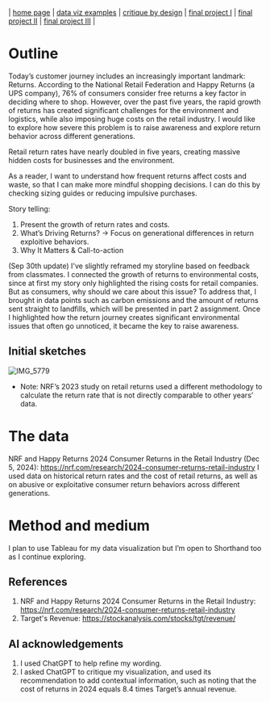 | [home page](https://cmustudent.github.io/tswd-portfolio-templates/) | [data viz examples](dataviz-examples) | [critique by design](critique-by-design) | [final project I](final-project-part-one) | [final project II](final-project-part-two) | [final project III](final-project-part-three) |


# Outline
 
Today’s customer journey includes an increasingly important landmark: Returns. According to the National Retail Federation and Happy Returns (a UPS company), 76% of consumers consider free returns a key factor in deciding where to shop. However, over the past five years, the rapid growth of returns has created significant challenges for the environment and logistics, while also imposing huge costs on the retail industry. I would like to explore how severe this problem is to raise awareness and explore return behavior across different generations.


Retail return rates have nearly doubled in five years, creating massive hidden costs for businesses and the environment.

As a reader, I want to understand how frequent returns affect costs and waste, so that I can make more mindful shopping decisions.
I can do this by checking sizing guides or reducing impulsive purchases.

Story telling:
1. Present the growth of return rates and costs.
2. What’s Driving Returns? -> Focus on generational differences in return exploitive behaviors.
3. Why It Matters & Call-to-action

(Sep 30th update)
I've slightly reframed my storyline based on feedback from classmates. I connected the growth of returns to environmental costs, since at first my story only highlighted the rising costs for retail companies. But as consumers, why should we care about this issue? To address that, I brought in data points such as carbon emissions and the amount of returns sent straight to landfills, which will be presented in part 2 assignment. Once I highlighted how the return journey creates significant environmental issues that often go unnoticed, it became the key to raise awareness.

## Initial sketches
![IMG_5779](https://github.com/user-attachments/assets/2c1722a5-4eba-4610-b534-35bc64e70f2c)

* Note: NRF’s 2023 study on retail returns used a different methodology to calculate the return rate that is not directly comparable to other years’ data.

# The data
NRF and Happy Returns 2024 Consumer Returns in the Retail Industry (Dec 5, 2024):
https://nrf.com/research/2024-consumer-returns-retail-industry
I used data on historical return rates and the cost of retail returns, as well as on abusive or exploitative consumer return behaviors across different generations.

# Method and medium
I plan to use Tableau for my data visualization but I’m open to Shorthand too as I continue exploring.

## References
1. NRF and Happy Returns 2024 Consumer Returns in the Retail Industry: https://nrf.com/research/2024-consumer-returns-retail-industry
2. Target's Revenue: https://stockanalysis.com/stocks/tgt/revenue/

## AI acknowledgements
1. I used ChatGPT to help refine my wording.
2. I asked ChatGPT to critique my visualization, and used its recommendation to add contextual information, such as noting that the cost of returns in 2024 equals 8.4 times Target’s annual revenue.
